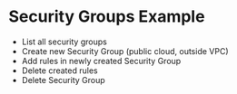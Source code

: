 # Security Groups Example

- List all security groups
- Create new Security Group (public cloud, outside VPC)
- Add rules in newly created Security Group
- Delete created rules
- Delete Security Group